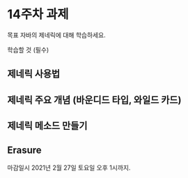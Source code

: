 14주차 과제
==

목표
자바의 제네릭에 대해 학습하세요.

학습할 것 (필수)
## 제네릭 사용법
## 제네릭 주요 개념 (바운디드 타입, 와일드 카드)
## 제네릭 메소드 만들기
## Erasure


마감일시
2021년 2월 27일 토요일 오후 1시까지.
